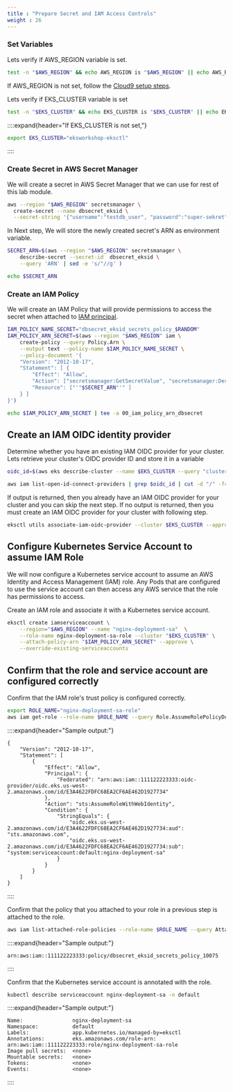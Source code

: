 ```yaml
---
title : "Prepare Secret and IAM Access Controls"
weight : 26
---
```


### **Set Variables**

Lets verify if AWS_REGION variable is set.

```bash
test -n "$AWS_REGION" && echo AWS_REGION is "$AWS_REGION" || echo AWS_REGION is not set
```

If AWS_REGION is not set, follow the [Cloud9 setup steps](https://catalog.workshops.aws/eks-security-immersionday/en-US/1-create-workspace-environment/awsevent/setup-cloud9#d.-confirm-amazon-eks-setup).

Lets verify if EKS_CLUSTER variable is set

```bash
test -n "$EKS_CLUSTER" && echo EKS_CLUSTER is "$EKS_CLUSTER" || echo EKS_CLUSTER is not set
```

::::expand{header="If EKS_CLUSTER is not set,"}

```bash
export EKS_CLUSTER="eksworkshop-eksctl"
```

::::

### **Create Secret in AWS Secret Manager**

We will create a secret in AWS Secret Manager that we can use for rest of this lab module.

```bash
aws --region "$AWS_REGION" secretsmanager \
  create-secret --name dbsecret_eksid \
  --secret-string '{"username":"testdb_user", "password":"super-sekret"}'
```

In Next step, We will store the newly created secret's ARN as environment variable.

```bash
SECRET_ARN=$(aws --region "$AWS_REGION" secretsmanager \
    describe-secret --secret-id  dbsecret_eksid \
    --query 'ARN' | sed -e 's/"//g' )

echo $SECRET_ARN
```

### **Create an IAM Policy**

We will create an IAM Policy that will provide permissions to access the secret when attached to [IAM principal](https://docs.aws.amazon.com/IAM/latest/UserGuide/intro-structure.html#intro-structure-principal).

```bash
IAM_POLICY_NAME_SECRET="dbsecret_eksid_secrets_policy_$RANDOM"
IAM_POLICY_ARN_SECRET=$(aws --region "$AWS_REGION" iam \
	create-policy --query Policy.Arn \
    --output text --policy-name $IAM_POLICY_NAME_SECRET \
    --policy-document '{
    "Version": "2012-10-17",
    "Statement": [ {
        "Effect": "Allow",
        "Action": ["secretsmanager:GetSecretValue", "secretsmanager:DescribeSecret"],
        "Resource": ["'"$SECRET_ARN"'" ]
    } ]
}')

echo $IAM_POLICY_ARN_SECRET | tee -a 00_iam_policy_arn_dbsecret
```

## **Create an IAM OIDC identity provider**

Determine whether you have an existing IAM OIDC provider for your cluster. Lets retrieve your cluster's OIDC provider ID and store it in a variable

```bash
oidc_id=$(aws eks describe-cluster --name $EKS_CLUSTER --query "cluster.identity.oidc.issuer" --output text | cut -d '/' -f 5)

aws iam list-open-id-connect-providers | grep $oidc_id | cut -d "/" -f4
```

If output is returned, then you already have an IAM OIDC provider for your cluster and you can skip the next step. If no output is returned, then you must create an IAM OIDC provider for your cluster with following step.

```bash
eksctl utils associate-iam-oidc-provider --cluster $EKS_CLUSTER --approve
```

## **Configure Kubernetes Service Account to assume IAM Role**

We will now configure a Kubernetes service account to assume an AWS Identity and Access Management (IAM) role. Any Pods that are configured to use the service account can then access any AWS service that the role has permissions to access.

Create an IAM role and associate it with a Kubernetes service account.

```bash
eksctl create iamserviceaccount \
    --region="$AWS_REGION" --name "nginx-deployment-sa"  \
    --role-name nginx-deployment-sa-role --cluster "$EKS_CLUSTER" \
    --attach-policy-arn "$IAM_POLICY_ARN_SECRET" --approve \
    --override-existing-serviceaccounts
```

## **Confirm that the role and service account are configured correctly**

Confirm that the IAM role's trust policy is configured correctly.

```bash
export ROLE_NAME="nginx-deployment-sa-role"
aws iam get-role --role-name $ROLE_NAME --query Role.AssumeRolePolicyDocument
```

::::expand{header="Sample output:"}

```text
{
    "Version": "2012-10-17",
    "Statement": [
        {
            "Effect": "Allow",
            "Principal": {
                "Federated": "arn:aws:iam::111122223333:oidc-provider/oidc.eks.us-west-2.amazonaws.com/id/E3A4622FDFC68EA2CF6AE462D1927734"
            },
            "Action": "sts:AssumeRoleWithWebIdentity",
            "Condition": {
                "StringEquals": {
                    "oidc.eks.us-west-2.amazonaws.com/id/E3A4622FDFC68EA2CF6AE462D1927734:aud": "sts.amazonaws.com",
                    "oidc.eks.us-west-2.amazonaws.com/id/E3A4622FDFC68EA2CF6AE462D1927734:sub": "system:serviceaccount:default:nginx-deployment-sa"
                }
            }
        }
    ]
}
```

::::

Confirm that the policy that you attached to your role in a previous step is attached to the role.

```bash
aws iam list-attached-role-policies --role-name $ROLE_NAME --query AttachedPolicies[].PolicyArn --output text
```

::::expand{header="Sample output:"}

```text
arn:aws:iam::111122223333:policy/dbsecret_eksid_secrets_policy_10075
```

::::

Confirm that the Kubernetes service account is annotated with the role.

```bash
kubectl describe serviceaccount nginx-deployment-sa -n default

```

::::expand{header="Sample output:"}

```text
Name:                nginx-deployment-sa
Namespace:           default
Labels:              app.kubernetes.io/managed-by=eksctl
Annotations:         eks.amazonaws.com/role-arn: arn:aws:iam::111122223333:role/nginx-deployment-sa-role
Image pull secrets:  <none>
Mountable secrets:   <none>
Tokens:              <none>
Events:              <none>
```

::::
